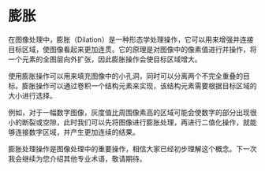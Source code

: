 # 膨胀

在图像处理中，膨胀（Dilation）是一种形态学处理操作，它可以用来增强并连接目标区域，使图像看起来更加连贯。它的原理是对图像中的像素值进行并操作，将一个元素的全图层向外扩张，因此膨胀操作会使目标区域增大。

使用膨胀操作可以用来填充图像中的小孔洞，同时可以分离两个不完全重叠的目标。膨胀操作可以通过卷积一个结构元素来实现，该结构元素需要根据目标区域的大小进行选择。

例如，对于一幅数字图像，灰度值比周围像素高的区域可能会使数字的部分出现很小的断裂或空隙，此时我们可以先将图像进行膨胀处理，再进行二值化操作，就能够连接数字区域，并产生更加连续的结果。

膨胀处理操作是图像处理中的重要操作，相信大家已经初步理解这个概念。下一次我会继续为您介绍其他专业术语，敬请期待。